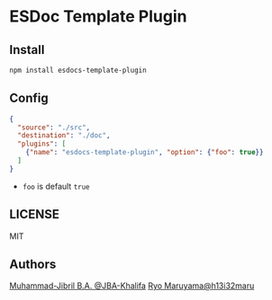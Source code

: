 # ESDoc Template Plugin
## Install
```bash
npm install esdocs-template-plugin
```

## Config
```json
{
  "source": "./src",
  "destination": "./doc",
  "plugins": [
    {"name": "esdocs-template-plugin", "option": {"foo": true}}
  ]
}
```

- `foo` is default `true`

## LICENSE
MIT

## Authors
[Muhammad-Jibril B.A. @JBA-Khalifa](https://github.com/JBA-Khalifa)
[Ryo Maruyama@h13i32maru](https://github.com/h13i32maru)
